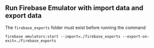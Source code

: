 ## Run Firebase Emulator with import data and export data

The `firebase_exports` folder must exist before running the command

`firebase emulators:start --import=./firebase_exports --export-on-exit=./firebase_exports`

##
